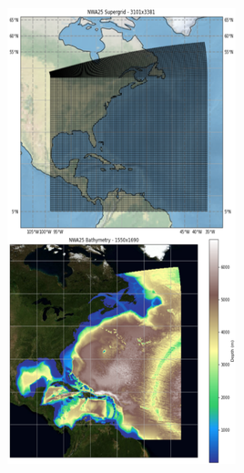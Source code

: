 <img align="left" width="400" height="400" src='./misc/images/nwa25.grid.png?raw=true'>
<img align="left" width="400" height="400" src='./misc/images/nwa25.topo.png?raw=true'>


